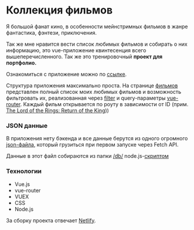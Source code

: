 # Коллекция фильмов

Я большой фанат кино, в особенности мейнстримных фильмов в жанре фантастика, фэнтези, приключения.

Так же мне нравится вести список любимых фильмов и собирать о них информацию, это vue-приложение квинтесенция всего вышеперечисленного. Так же это тренировочный **проект для портфолио.**

Ознакомиться с приложение можно по [ссылке](https://filmscollection.netlify.app/).

Структура приложения максимально проста. На странице [фильмов](https://filmscollection.netlify.app/films) представлен полный список моих любимых фильмов и возможность фильтровать их, реализованная через [filter](https://developer.mozilla.org/ru/docs/Web/JavaScript/Reference/Global_Objects/Array/filter) и query-параметры [vue-router](https://router.vuejs.org/ru/). Каждый фильм открывается по роуту в зависимости от ID (прим. [The Lord of the Rings: Return of the King](https://filmscollection.netlify.app/film/30)))

### JSON данные

В приложения нету бэкенда и все данные берутся из одного огромного [json-файла](https://github.com/andrikotliar/filmscollection/blob/main/public/database/database.json), который грузиться при первом запуске через Fetch API.

Данные в этот файл собираются из папки [/db/](https://github.com/andrikotliar/filmscollection/tree/main/db) node.js-[скриптом](https://github.com/andrikotliar/filmscollection/blob/main/createDB.js)

### Технологии

- Vue.js
- vue-router
- VUEX
- CSS
- Node.js

За сборку проекта отвечает [Netlify](https://www.netlify.com/).
